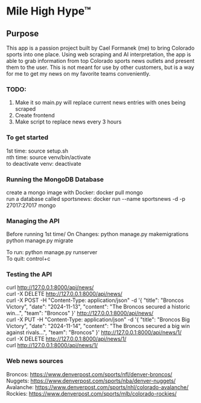 # Mile High Hype™

## Purpose
This app is a passion project built by Cael Formanek (me) to bring Colorado sports into one place. Using web scraping and AI interpretation, the app is able to grab information from top Colorado sports news outlets and present them to the user. This is not meant for use by other customers, but is a way for me to get my news on my favorite teams conveniently.

### TODO:
1. Make it so main.py will replace current news entries with ones being scraped
2. Create frontend
3. Make script to replace news every 3 hours

### To get started
1st time: source setup.sh <br>
nth time: source venv/bin/activate <br>
to deactivate venv: deactivate <br>

### Running the MongoDB Database
create a mongo image with Docker: docker pull mongo <br>
run a database called sportsnews: docker run --name sportsnews -d -p 27017:27017 mongo <br>

### Managing the API
Before running 1st time/ On Changes: 
python manage.py makemigrations <br>
python manage.py migrate <br>

To run: python manage.py runserver <br>
To quit: control+c

### Testing the API
curl http://127.0.0.1:8000/api/news/ <br>
curl -X DELETE http://127.0.0.1:8000/api/news/ <br>
curl -X POST -H "Content-Type: application/json" -d '{
    "title": "Broncos Victory",
    "date": "2024-11-13",
    "content": "The Broncos secured a historic win...",
    "team": "Broncos"
}' http://127.0.0.1:8000/api/news/ <br>
curl -X PUT -H "Content-Type: application/json" -d '{
    "title": "Broncos Big Victory",
    "date": "2024-11-14",
    "content": "The Broncos secured a big win against rivals...",
    "team": "Broncos"
}' http://127.0.0.1:8000/api/news/1/ <br>
curl -X DELETE http://127.0.0.1:8000/api/news/1/ <br>
curl http://127.0.0.1:8000/api/news/1/ <br>





### Web news sources
Broncos: https://www.denverpost.com/sports/nfl/denver-broncos/ <br>
Nuggets: https://www.denverpost.com/sports/nba/denver-nuggets/ <br>
Avalanche: https://www.denverpost.com/sports/nhl/colorado-avalanche/ <br> 
Rockies: https://www.denverpost.com/sports/mlb/colorado-rockies/ <br>

